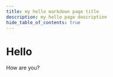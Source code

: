 ```yaml
---
title: my hello markdown page title
description: my hello page description
hide_table_of_contents: true
---
```


# Hello

How are you?
